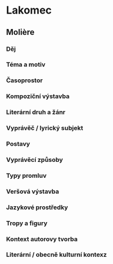 # Lakomec
## Molière
 ### Děj

### Téma a motiv
### Časoprostor
### Kompoziční výstavba
### Literární druh a žánr
### Vyprávěč / lyrický subjekt
### Postavy
### Vyprávěcí způsoby
### Typy promluv 
### Veršová výstavba
### Jazykové prostředky
### Tropy a figury
### Kontext autorovy tvorba
### Literární / obecně kulturní kontexz

